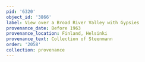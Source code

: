 ```yaml
---
pid: '6320'
object_id: '3866'
label: View over a Broad River Valley with Gypsies
provenance_date: Before 1963
provenance_location: Finland, Helsinki
provenance_text: Collection of Steenmann
order: '2058'
collection: provenance
---
```

